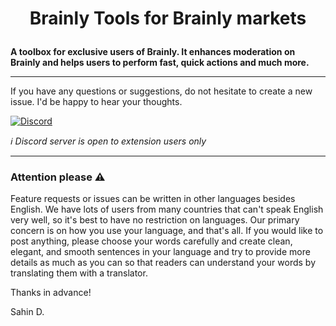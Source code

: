 # <p align="center">Brainly Tools for Brainly markets</p>

**A toolbox for exclusive users of Brainly. It enhances moderation on Brainly and helps
users to perform fast, quick actions and much more.**

---

If you have any questions or suggestions, do not hesitate to create a new issue.
I'd be happy to hear your thoughts.

[![Discord](https://discord.com/api/guilds/714178009489473597/widget.png?style=banner2)](https://discord.gg/GQ3WKe94KJ)

_ℹ Discord server is open to extension users only_

---

### Attention please :warning:

Feature requests or issues can be written in other languages besides
English. We have lots of users from many countries that can't speak
English very well, so it's best to have no restriction on languages. Our
primary concern is on how you use your language, and that's all. If you would like to
post anything, please choose your words carefully and create clean, elegant,
and smooth sentences in your language and try to provide more details as much as
you can so that readers can understand your words by translating them with a translator.

Thanks in advance!

Sahin D.
